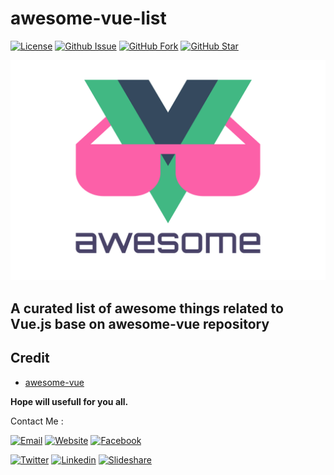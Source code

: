 # awesome-vue-list

[![License](https://img.shields.io/github/license/mazipan/awesome-vue-list.svg?maxAge=3600)](https://github.com/mazipan/awesome-vue-list) 
[![Github Issue](https://img.shields.io/github/issues/mazipan/awesome-vue-list.svg?maxAge=3600)](https://github.com/mazipan/awesome-vue-list/issues) 
[![GitHub Fork](https://img.shields.io/github/forks/mazipan/awesome-vue-list.svg?maxAge=3600)](https://github.com/mazipan/awesome-vue-list/network/members) 
[![GitHub Star](https://img.shields.io/github/stars/mazipan/awesome-vue-list.svg?maxAge=3600)](https://github.com/mazipan/awesome-vue-list/stargazers) 

![Awesome Vue](https://github.com/vuejs/awesome-vue/raw/master/logo.svg?sanitize=true)


## A curated list of awesome things related to Vue.js base on awesome-vue repository


## Credit 

+ [awesome-vue](https://github.com/vuejs/awesome-vue)

**Hope will usefull for you all.**

Contact Me :

[![Email](https://img.shields.io/badge/mazipanneh-Email-yellow.svg?maxAge=3600)](mailto:mazipanneh@gmail.com) 
[![Website](https://img.shields.io/badge/mazipanneh-Blog-brightgreen.svg?maxAge=3600)](https://mazipanneh.com/blog/)
[![Facebook](https://img.shields.io/badge/mazipanneh-Facebook-blue.svg?maxAge=3600)](https://facebook.com/mazipanneh) 

[![Twitter](https://img.shields.io/badge/Maz_Ipan-Twitter-55acee.svg?maxAge=3600)](https://twitter.com/Maz_Ipan) 
[![Linkedin](https://img.shields.io/badge/irfanmaulanamazipan-Linkedin-0077b5.svg?maxAge=3600)](https://id.linkedin.com/in/irfanmaulanamazipan) 
[![Slideshare](https://img.shields.io/badge/IrfanMaulana21-Slideshare-0077b5.svg?maxAge=3600)](https://www.slideshare.net/IrfanMaulana21) 
